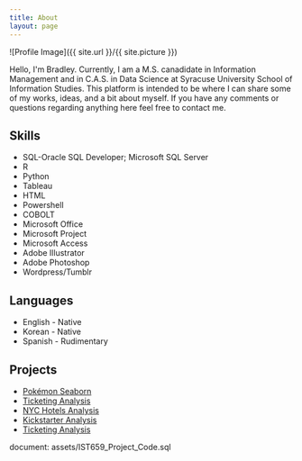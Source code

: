 ```yaml
---
title: About
layout: page
---
```

![Profile Image]({{ site.url }}/{{ site.picture }})

<p>Hello, I'm Bradley. Currently, I am a M.S. canadidate in Information Management
and in C.A.S. in Data Science at Syracuse University School of Information Studies.
This platform is intended to be where I can share some of my works, ideas, and a 
bit about myself. If you have any comments or questions regarding anything here 
feel free to contact me.</p>

<h2>Skills</h2>

<ul class="skill-list">
	<li>SQL-Oracle SQL Developer; Microsoft SQL Server</li>
	<li>R</li>
	<li>Python</li>
	<li>Tableau</li>
	<li>HTML</li>
	<li>Powershell</li>
	<li>COBOLT</li>
	<li>Microsoft Office</li>
	<li>Microsoft Project</li>
	<li>Microsoft Access</li>
	<li>Adobe Illustrator</li>
	<li>Adobe Photoshop</li>
	<li>Wordpress/Tumblr</li>
</ul>

<h2>Languages</h2>

<ul class="language-list">
	<li>English - Native</li>
	<li>Korean - Native</li>
	<li>Spanish - Rudimentary</li>
</ul>

<h2>Projects</h2>

<ul>
	<li><a href="https://github.com/bradvision/IST652_Scripting/blob/master/Pokemon/Pokemon.md">Pokémon Seaborn</a></li>
	<li><a href="https://github.com/bradvision/TicketingAnalysisProj/blob/master/Code.R">Ticketing Analysis</a></li>
	<li><a href="https://github.com/bradvision/IST687-IST719/blob/master/IST687%20Project%20Code.R">NYC Hotels Analysis</a></li>
	<li><a href="https://github.com/bradvision/IST687-IST719/blob/master/VisualisationPosterProjectcode.R">Kickstarter Analysis</a></li>
	<li><a href="https://github.com/bradvision/TicketingAnalysisProj/blob/master/Code.R">Ticketing Analysis</a></li>
</ul>
document: assets/IST659_Project_Code.sql
